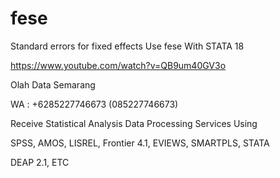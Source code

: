 # fese
Standard errors for fixed effects Use fese With STATA 18

https://www.youtube.com/watch?v=QB9um40GV3o

Olah Data Semarang

WA : +6285227746673 (085227746673)

Receive Statistical Analysis Data Processing Services Using

SPSS, AMOS, LISREL, Frontier 4.1, EVIEWS, SMARTPLS, STATA

DEAP 2.1, ETC
